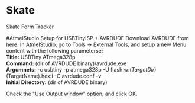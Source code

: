 # Skate
Skate Form Tracker

#AtmelStudio Setup for USBTinyISP + AVRDUDE
Download AVRDUDE from [here](http://www.nongnu.org/avrdude/). In AtmelStudio, go to Tools -> External Tools, and setup a new Menu content with the following parameterse:  
__Title:__ USBTiny ATmega328p  
__Command:__ (dir of AVRDUDE binary)\avrdude.exe  
__Argumnets:__ -c usbtiny -p atmega328p -U flash:w:$(TargetDir)$(TargetName).hex:i -C avrdude.conf -v  
__Initial Directory:__ (dir of AVRDUDE binary)  
  
Check the "Use Output window" option, and click OK.
